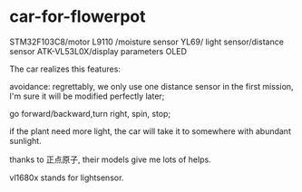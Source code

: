 # car-for-flowerpot
STM32F103C8/motor L9110 /moisture sensor YL69/ light sensor/distance sensor ATK-VL53L0X/display parameters OLED

The car realizes this features:
  
  avoidance: regrettably, we only use one distance sensor in the first mission, I'm sure it will be modified perfectly later;
  
  go forward/backward,turn right, spin, stop;
  
  if the plant need more light, the car will take it to somewhere with abundant sunlight. 
  
  thanks to 正点原子, their models give me lots of helps.
  
  vl1680x stands for lightsensor.
